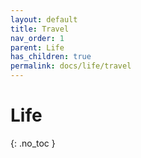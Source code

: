 ```yaml
---
layout: default
title: Travel
nav_order: 1
parent: Life
has_children: true
permalink: docs/life/travel
---
```


# Life
{: .no_toc }